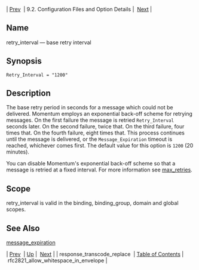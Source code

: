 | [Prev](conf.ref.response_transcode_replace)  | 9.2. Configuration Files and Option Details |  [Next](conf.ref.rfc2821_allow_whitespace_in_envelope.php) |

<a name="conf.ref.retry_interval"></a>
## Name

retry_interval — base retry interval

## Synopsis

`Retry_Interval = "1200"`

<a name="idp11251600"></a>
## Description

The base retry period in seconds for a message which could not be delivered. Momentum employs an exponential back-off scheme for retrying messages. On the first failure the message is retried `Retry_Interval` seconds later. On the second failure, twice that. On the third failure, four times that. On the fourth failure, eight times that. This process continues until the message is delivered, or the `Message_Expiration` timeout is reached, whichever comes first. The default value for this option is `1200` (20 minutes).

You can disable Momentum's exponential back-off scheme so that a message is retried at a fixed interval. For more information see [max_retries](conf.ref.max_retries "max_retries").

<a name="idp11256128"></a>
## Scope

retry_interval is valid in the binding, binding_group, domain and global scopes.

<a name="idp11257808"></a>
## See Also

[message_expiration](conf.ref.message_expiration "message_expiration")

| [Prev](conf.ref.response_transcode_replace)  | [Up](conf.ref.files.php) |  [Next](conf.ref.rfc2821_allow_whitespace_in_envelope.php) |
| response_transcode_replace  | [Table of Contents](index) |  rfc2821_allow_whitespace_in_envelope |
